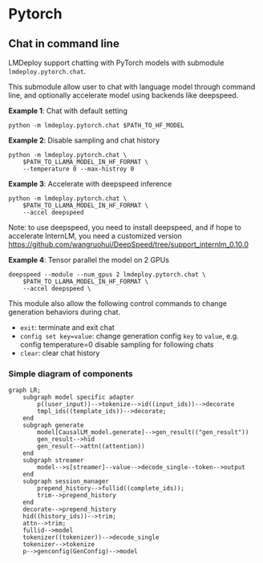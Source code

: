 # Pytorch

## Chat in command line

LMDeploy support chatting with PyTorch models with submodule `lmdeploy.pytorch.chat`.

This submodule allow user to chat with language model through command line, and optionally accelerate model using backends like deepspeed.

**Example 1**: Chat with default setting

```shell
python -m lmdeploy.pytorch.chat $PATH_TO_HF_MODEL
```

**Example 2**: Disable sampling and chat history

```shell
python -m lmdeploy.pytorch.chat \
    $PATH_TO_LLAMA_MODEL_IN_HF_FORMAT \
    --temperature 0 --max-histroy 0
```

**Example 3**: Accelerate with deepspeed inference

```shell
python -m lmdeploy.pytorch.chat \
    $PATH_TO_LLAMA_MODEL_IN_HF_FORMAT \
    --accel deepspeed
```

Note: to use deepspeed, you need to install deepspeed, and if hope to accelerate InternLM, you need a customized version <https://github.com/wangruohui/DeepSpeed/tree/support_internlm_0.10.0>

**Example 4**: Tensor parallel the model on 2 GPUs

```shell
deepspeed --module --num_gpus 2 lmdeploy.pytorch.chat \
    $PATH_TO_LLAMA_MODEL_IN_HF_FORMAT \
    --accel deepspeed \
```

This module also allow the following control commands to change generation behaviors during chat.

- `exit`: terminate and exit chat
- `config set key=value`: change generation config `key` to `value`, e.g. config temperature=0 disable sampling for following chats
- `clear`: clear chat history

### Simple diagram of components

```mermaid
graph LR;
    subgraph model specific adapter
        p((user_input))-->tokenize-->id((input_ids))-->decorate
        tmpl_ids((template_ids))-->decorate;
    end
    subgraph generate
        model[CausalLM_model.generate]-->gen_result(("gen_result"))
        gen_result-->hid
        gen_result-->attn((attention))
    end
    subgraph streamer
        model-->s[streamer]--value-->decode_single--token-->output
    end
    subgraph session_manager
        prepend_history-->fullid((complete_ids));
        trim-->prepend_history
    end
    decorate-->prepend_history
    hid((history_ids))-->trim;
    attn-->trim;
    fullid-->model
    tokenizer((tokenizer))-->decode_single
    tokenizer-->tokenize
    p-->genconfig(GenConfig)-->model
```
